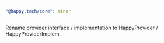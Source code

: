 ```yaml
---
"@happy.tech/core": minor
---
```


Rename provider interface / implementation to HappyProvider / HappyProviderImplem.
